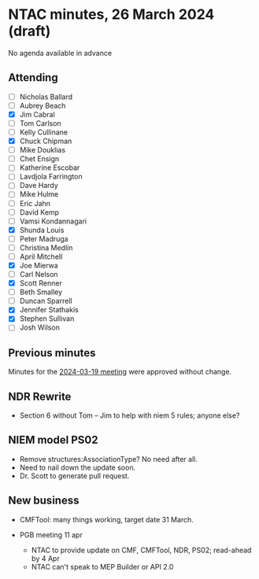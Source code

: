 # NTAC minutes, 26 March 2024 (draft)

No agenda available in advance

## Attending

- [ ] Nicholas Ballard
- [ ] Aubrey Beach
- [x] Jim Cabral
- [ ] Tom Carlson
- [ ] Kelly Cullinane
- [x] Chuck Chipman
- [ ] Mike Douklias
- [ ] Chet Ensign
- [ ] Katherine Escobar
- [ ] Lavdjola Farrington
- [ ] Dave Hardy
- [ ] Mike Hulme
- [ ] Eric Jahn
- [ ] David Kemp
- [ ] Vamsi Kondannagari
- [x] Shunda Louis
- [ ] Peter Madruga
- [ ] Christina Medlin
- [ ] April Mitchell
- [x] Joe Mierwa
- [ ] Carl Nelson
- [x] Scott Renner
- [ ] Beth Smalley
- [ ] Duncan Sparrell
- [x] Jennifer Stathakis
- [x] Stephen Sullivan
- [ ] Josh Wilson

## Previous minutes

Minutes for the [2024-03-19 meeting](2024-03-19-minutes.md) were approved without change.

## NDR Rewrite

* Section 6 without Tom – Jim to help with niem 5 rules; anyone else?

## NIEM model PS02

* Remove structures:AssociationType?  No need after all.
* Need to nail down the update soon.
* Dr. Scott to generate pull request.

## New business

* CMFTool: many things working, target date 31 March.

* PGB meeting 11 apr

  * NTAC to provide update on CMF, CMFTool, NDR, PS02; read-ahead by 4 Apr
  * NTAC can't speak to MEP Builder or API 2.0

  

